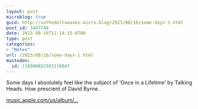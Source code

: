```yaml
---
layout: post
microblog: true
guid: http://inthedeltawaves.micro.blog/2023/08/16/some-days-i.html
post_id: 3497748
date: 2023-08-16T11:14:15-0700
type: post
categories:
- "Notes"
url: /2023/08/16/some-days-i.html
mastodon:
  id: 110900652503110047
---
```

Some days I absolutely feel like the subject of ‘Once in a Lifetime’ by Talking Heads. How prescient of David Byrne. 

[music.apple.com/us/album/...](https://music.apple.com/us/album/once-in-a-lifetime/20833651?i=20833675)
